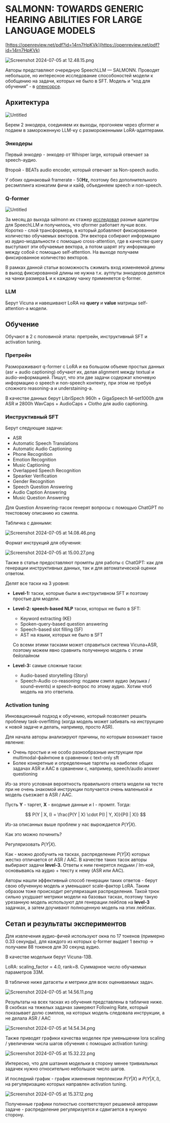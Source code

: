 # SALMONN: TOWARDS GENERIC HEARING ABILITIES FOR LARGE LANGUAGE MODELS

[https://openreview.net/pdf?id=14rn7HpKVk](https://openreview.net/pdf?id=14rn7HpKVk)

![Screenshot 2024-07-05 at 12.48.15.png](SALMONN%20TOWARDS%20GENERIC%20HEARING%20ABILITIES%20FOR%20LARGE%20LANGUAGE%20MODELS/Screenshot_2024-07-05_at_12.48.15.png)

Авторы представляют очередную SpeechLLM — SALMONN. Проводят небольшое, но интересное исследование способоностей модели к обобщению на задачи, которых не было в SFT. Модель и “код для обучения” - в [опенсорсе](https://github.com/bytedance/SALMONN).

## Архитектура

![Untitled](SALMONN%20TOWARDS%20GENERIC%20HEARING%20ABILITIES%20FOR%20LARGE%20LANGUAGE%20MODELS/Untitled.png)

Берем 2 энкодера, соединяем их выходы, прогоняем через qformer и подаем в замороженную LLM-ку с размороженными LoRA-адаптерами.

### Энкодеры

Первый энкодер - энкодер от Whisper large, который отвечает за speech-аудио.

Второй - BEATs audio encoder, который отвечает за Non-speech audio.

У обоих одинаковый framerate - 50**Hz,** поэтому без дополнительного ресэмплинга конкатим фичи и кайф, объединяем speech и non-speech.

### Q-former

![Untitled](SALMONN%20TOWARDS%20GENERIC%20HEARING%20ABILITIES%20FOR%20LARGE%20LANGUAGE%20MODELS/Untitled%201.png)

За месяц до выхода salmonn их стажер [исследовал](https://arxiv.org/pdf/2309.13963)  разные адапетры для SpeechLLM и получилось, что qformer работает лучше всех. Коротко - слой трансформера, в который добавляют фиксированное количество обучаемых векторов. Эти вектора собирают информацию из аудио-модальности с помощью cross-attention, где в качестве query выступают эти обучаемые вектора, а потом шарят эту информацию между собой с помощью self-attention. На выходе получаем фиксированное количество векторов. 

В рамках данной статьи возможность сжимать вход изменяемой длины в выход фиксированной длины не нужна т.к. аутпуты энкодеров делятся на чанки размера **L** и к каждому чанку применяется q-former.

### LLM

Берут Vicuna и навешивают LoRA на **query** и **value** матрицы self-attention-а модели.

## Обучение

Обучают в 2 с половиной этапа: претрейн, инструктивный SFT и activation tuning.

### Претрейн

Размораживают q-former с LoRA и еа большом объеме простых данных (asr + audio captioning) обучают их, делая alignment между textual и audio-информацией. Пишут, что эти две задачи содержат ключевую информацию о speech и non-speech контенту, при этом не требуя сложного reasoning-а и understaining-а.

В качестве данных берут LibriSpech 960h + GigaSpeech M-set1000h для ASR и 2800h WavCaps + AudioCaps + Clotho для audio captioning.

### Инструктивный SFT

Берут следующие задачи:

- ASR
- Automatic Speech Translations
- Automatic Audio Captioning
- Phone Recognition
- Emotion Recognition
- Music Captioning
- Overlapped Speech Recognition
- Spearker Verification
- Gender Recognition
- Speech Question Answering
- Audio Caption Answering
- Music Question Answering

Для Question Answering-тасок генерят вопросы с помощью ChatGPT по текстовому описанию из сэмлпа.

Табличка с данными:

![Screenshot 2024-07-05 at 14.08.46.png](SALMONN%20TOWARDS%20GENERIC%20HEARING%20ABILITIES%20FOR%20LARGE%20LANGUAGE%20MODELS/Screenshot_2024-07-05_at_14.08.46.png)

Формат инструкций для обучения:

![Screenshot 2024-07-05 at 15.00.27.png](SALMONN%20TOWARDS%20GENERIC%20HEARING%20ABILITIES%20FOR%20LARGE%20LANGUAGE%20MODELS/Screenshot_2024-07-05_at_15.00.27.png)

Также в статье предоставляют промпты для работы с ChatGPT: как для генерации инструктивных данных, так и для автоматической оценки ответом.

Делят все таски на 3 уровня:

- **Level-1:** таски, которые были в инструктивном SFT и поэтому простые для модели.
- **Level-2: speech-based NLP** таски, которых не было в SFT:
    - Keyword extracting (KE)
    - Spoken-query-based question answering
    - Speech-based slot filling (SF)
    - AST на языки, которых не было в SFT
    
    Со всеми этими тасками может справиться система Vicuna+ASR, поэтому можем явно сравнить полученную модель с этим бейзлайном
    
- **Level-3:** самые сложные таски:
    - Audio-based storytelling (Story)
    - Speech-Audio co-reasoning: подаем сэмпл аудио (музыка / sound-events) и speech-вопрос по этому аудио. Хотим чтоб модель на это ответила.

### Activation tuning

Инновационный подход к обучению, который позволяет решать проблему task-overfitting (когда модель может забивать на инструкцию к новой задаче и делать, например, просто ASR).

Для начала авторы анализируют причины, по которым возникает такое явление:

- Очень простые и не особо разнообразные инструкции при multimodal-файнтюне в сравнении с text-only sft
- Более конкретные и определенные таргеты на наиболее общих задачах ASR и AAC в срванении с, например, speech/audio answer questioning

Из-за этого условная вероятность правильного ответа модели на тесте при не очень знакомой инструкции получается очень маленькой и модель съезжает в ASR / AAC.

Пусть **Y** - таргет, **X** - входные данные и I - промпт. Тогда:

$$
P(Y | X, I) = \frac{P(Y | X) \cdot P(I | Y, X)}{P(I | X)}
$$

Из-за описанных выше проблем у нас вырождается $P(Y|X)$. 

Как это можно починить?

Регуляризовать $P(Y|X)$. 

Как - можно дообучить на тасках, распределение $P(Y|X)$ которых жестко отличается от ASR / AAC. В качестве таких тасок авторы выбирают задачи **level-3.** Ответы к ним генерятся людьми / lm-кой, основываясь на аудио + тексту к нему (ASR или AAC).

Авторы нашли эффективный способ генерации таких ответов - берут свою обученную модель и уменьшают scale-фактор LoRA. Таким образом тоже происходит регуляризация распределения. Такой трюк сильно ухудшает метрики модели на базовых тасках, поэтому такую урезанную модель используют для генерации лейблов на **level-3** задачках, а затем доучивают полноценную модель на этих лейблах. 

## Сетап и результаты экспериментов

Для извлечения аудио-фичей используют окна по 17 токенов (примерно 0.33 секунды), для каждого из которых q-former выдает 1 вектор → получаем 88 токенов для 30 секунд аудио.

В качестве модельки берут Vicuna-13B.

LoRA: scaling_factor = 4.0, rank=8. Суммарное число обучаемых параметров 33M.

В табличке ниже датасеты и метрики для всех оцениваемых задач.

![Screenshot 2024-07-05 at 14.56.11.png](SALMONN%20TOWARDS%20GENERIC%20HEARING%20ABILITIES%20FOR%20LARGE%20LANGUAGE%20MODELS/Screenshot_2024-07-05_at_14.56.11.png)

Результаты на всех тасках из обучения представлены в табличке ниже. В скобках на тяжелых задачах замеряют Following Rate, который показывает долю сэмплов, на которых модель следовала инструкции, а не делала ASR / AAC

![Screenshot 2024-07-05 at 14.54.34.png](SALMONN%20TOWARDS%20GENERIC%20HEARING%20ABILITIES%20FOR%20LARGE%20LANGUAGE%20MODELS/Screenshot_2024-07-05_at_14.54.34.png)

Также приводят графики качества моделек при уменьшении lora scaling / увеличении числа шагов обучения с помощью activation tuning:

![Screenshot 2024-07-05 at 15.32.22.png](SALMONN%20TOWARDS%20GENERIC%20HEARING%20ABILITIES%20FOR%20LARGE%20LANGUAGE%20MODELS/Screenshot_2024-07-05_at_15.32.22.png)

Интересно, что для шатания модельки в сторону менее тривиальных задачек нужно относительно небольшое число шагов.

И последний график - график изменения перплексии  $P(Y|X)$ и  $P(Y|X, I)$, на регуляризацию которых направлен activation tuning.

![Screenshot 2024-07-05 at 15.37.12.png](SALMONN%20TOWARDS%20GENERIC%20HEARING%20ABILITIES%20FOR%20LARGE%20LANGUAGE%20MODELS/Screenshot_2024-07-05_at_15.37.12.png)

Полученные графики полностью соответствуют решаемой авторами задаче - распределение регуляризуется и сдвигается в нужную сторону.